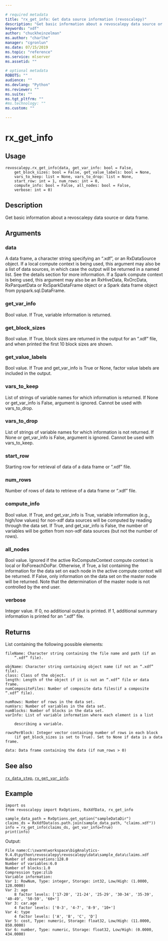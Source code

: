 ```yaml
--- 
 
# required metadata 
title: "rx_get_info: Get data source information (revoscalepy)" 
description: "Get basic information about a revoscalepy data source or data frame." 
keywords: "xdf" 
author: "chuckheinzelman"
ms.author: "charlhe" 
manager: "cgronlun" 
ms.date: 07/15/2019
ms.topic: "reference" 
ms.service: mlserver
ms.assetid: "" 
 
# optional metadata 
ROBOTS: "" 
audience: "" 
ms.devlang: "Python" 
ms.reviewer: "" 
ms.suite: "" 
ms.tgt_pltfrm: "" 
#ms.technology: "" 
ms.custom: "" 
 
---
```


# rx_get_info


 


## Usage



```
revoscalepy.rx_get_info(data, get_var_info: bool = False,
    get_block_sizes: bool = False, get_value_labels: bool = None,
    vars_to_keep: list = None, vars_to_drop: list = None,
    start_row: int = 1, num_rows: int = 0,
    compute_info: bool = False, all_nodes: bool = False,
    verbose: int = 0)
```





## Description

Get basic information about a revoscalepy data source or data frame.


## Arguments


### data

A data frame, a character string specifying an “.xdf”, or an
RxDataSource object. If a local compute context is being used, this
argument may also be a list of data sources, in which case the output will
be returned in a named list. See the details section for more information.
If a Spark compute context is being used, this argument may also be an RxHiveData,
RxOrcData, RxParquetData or RxSparkDataFrame object or a Spark data frame object from pyspark.sql.DataFrame.


### get_var_info

Bool value. If True, variable information is
returned.


### get_block_sizes

Bool value. If True, block sizes are returned in
the output for an “.xdf” file, and when printed the first 10 block sizes
are shown.


### get_value_labels

Bool value. If True and get_var_info is True or
None, factor value labels are included in the output.


### vars_to_keep

List of strings of variable names for which
information is returned. If None or get_var_info is False, argument is
ignored. Cannot be used with vars_to_drop.


### vars_to_drop

List of strings of variable names for which
information is not returned. If None or get_var_info is False, argument is
ignored. Cannot be used with vars_to_keep.


### start_row

Starting row for retrieval of data of a data frame or
“.xdf” file.


### num_rows

Number of rows of data to retrieve of a data frame or
“.xdf” file.


### compute_info

Bool value. If True, and get_var_info is True,
variable information (e.g., high/low values) for non-xdf data sources will
be computed by reading through the data set. If True, and get_var_info is
False, the number of variables will be gotten from non-xdf data
sources (but not the number of rows).


### all_nodes

Bool value. Ignored if the active RxComputeContext
compute context is local or RxForeachDoPar. Otherwise, if True, a list
containing the information for the data set on each node in the active
compute context will be returned. If False, only information on the data
set on the master node will be returned. Note that the determination of the
master node is not controlled by the end user.


### verbose

Integer value. If 0, no additional output is printed. If 1,
additional summary information is printed for an “.xdf” file.


## Returns

List containing the following possible elements:

```
fileName: Character string containing the file name and path (if an
    ”.xdf” file).

objName: Character string containing object name (if not an “.xdf” file).
class: Class of the object.
length: Length of the object if it is not an “.xdf” file or data frame.
numCompositeFiles: Number of composite data files(if a composite “.xdf” file).

numRows: Number of rows in the data set.
numVars: Number of variables in the data set.
numBlocks: Number of blocks in the data set.
varInfo: List of variable information where each element is a list

    describing a variable.

rowsPerBlock: Integer vector containing number of rows in each block
    (if get_block_sizes is set to True). Set to None if data is a data frame.

data: Data frame containing the data (if num_rows > 0)
```

## See also

[`rx_data_step`](rx-data-step.md),
[`rx_get_var_info`](rx-get-var-info.md).


## Example



```
import os
from revoscalepy import RxOptions, RxXdfData, rx_get_info

sample_data_path = RxOptions.get_option("sampleDataDir")
claims_ds = RxXdfData(os.path.join(sample_data_path, "claims.xdf"))
info = rx_get_info(claims_ds, get_var_info=True)
print(info)
```


Output:



```
File name:C:\swarm\workspace\bigAnalytics-9.4.0\python\revoscalepy\revoscalepy\data\sample_data\claims.xdf
Number of observations:128.0
Number of variables:6.0
Number of blocks:1.0
Compression type:zlib
Variable information: 
Var 1: RowNum, Type: integer, Storage: int32, Low/High: (1.0000, 128.0000)
Var 2: age
	8 factor levels: ['17-20', '21-24', '25-29', '30-34', '35-39', '40-49', '50-59', '60+']
Var 3: car.age
	4 factor levels: ['0-3', '4-7', '8-9', '10+']
Var 4: type
	4 factor levels: ['A', 'B', 'C', 'D']
Var 5: cost, Type: numeric, Storage: float32, Low/High: (11.0000, 850.0000)
Var 6: number, Type: numeric, Storage: float32, Low/High: (0.0000, 434.0000)
```

